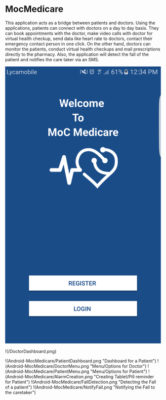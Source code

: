 # MocMedicare
This application acts as a bridge between patients and doctors. Using the applications, patients can connect with doctors on a day to day basis. They can book appointments with the doctor, make video calls with doctor for virtual health checkup, send data like heart rate to doctors, contact their emergency contact person in one click. On the other hand, doctors can monitor the patients, conduct virtual health checkups and mail prescriptions directly to the pharmacy. Also, the application will detect the fall of the patient and notifies the care taker via an SMS.

 ![Screenshot](/MainPage.png?raw=true)
 
!(/DoctorDashboard.png)

!(Android-MocMedicare/PatientDashboard.png "Dashboard for a Patient")
!(Android-MocMedicare/DoctorMenu.png "Menu/Options for Doctor")
!(Android-MocMedicare/PatientMenu.png "Menu/Options for Patient")
!(Android-MocMedicare/AlarmCreation.png "Creating Tablet/Pill reminder for Patient")
!(Android-MocMedicare/FallDetection.png "Detecting the Fall of a patient")
!(Android-MocMedicare/NotifyFall.png "Notifying the Fall to the caretaker")
